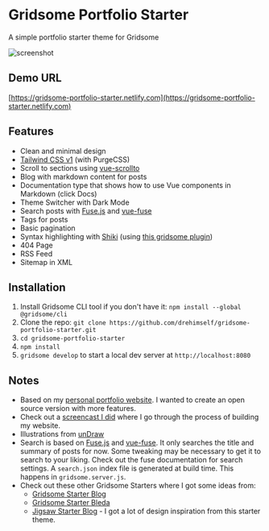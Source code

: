 # Gridsome Portfolio Starter

A simple portfolio starter theme for Gridsome

![screenshot](https://user-images.githubusercontent.com/4316355/55691365-a2403380-596b-11e9-93be-05b846ec7760.jpg)

## Demo URL

[https://gridsome-portfolio-starter.netlify.com](https://gridsome-portfolio-starter.netlify.com)

## Features

- Clean and minimal design
- [Tailwind CSS v1](https://tailwindcss.com) (with PurgeCSS)
- Scroll to sections using [vue-scrollto](https://github.com/rigor789/vue-scrollto)
- Blog with markdown content for posts
- Documentation type that shows how to use Vue components in Markdown (click Docs)
- Theme Switcher with Dark Mode
- Search posts with [Fuse.js](https://fusejs.io) and [vue-fuse](https://github.com/shayneo/vue-fuse)
- Tags for posts
- Basic pagination
- Syntax highlighting with [Shiki](https://shiki.matsu.io) (using [this gridsome plugin](https://gridsome.org/plugins/gridsome-plugin-remark-shiki))
- 404 Page
- RSS Feed
- Sitemap in XML

## Installation

1. Install Gridsome CLI tool if you don't have it: `npm install --global @gridsome/cli`
1. Clone the repo: `git clone https://github.com/drehimself/gridsome-portfolio-starter.git`
1. `cd gridsome-portfolio-starter`
1. `npm install`
1. `gridsome develop` to start a local dev server at `http://localhost:8080`

## Notes

- Based on my [personal portfolio website](https://andremadarang.com). I wanted to create an open source version with more features.
- Check out a [screencast I did](https://www.youtube.com/watch?v=uHo6o1TNQeE) where I go through the process of building my website.
- Illustrations from [unDraw](https://undraw.co)
- Search is based on [Fuse.js](https://fusejs.io) and [vue-fuse](https://github.com/shayneo/vue-fuse). It only searches the title and summary of posts for now. Some tweaking may be necessary to get it to search to your liking. Check out the fuse documentation for search settings. A `search.json` index file is generated at build time. This happens in `gridsome.server.js`.
- Check out these other Gridsome Starters where I got some ideas from:
  - [Gridsome Starter Blog](https://github.com/gridsome/gridsome-starter-blog)
  - [Gridsome Starter Bleda](https://github.com/cossssmin/gridsome-starter-bleda)
  - [Jigsaw Starter Blog](https://jigsaw.tighten.co/docs/starter-templates/) - I got a lot of design inspiration from this starter theme.
